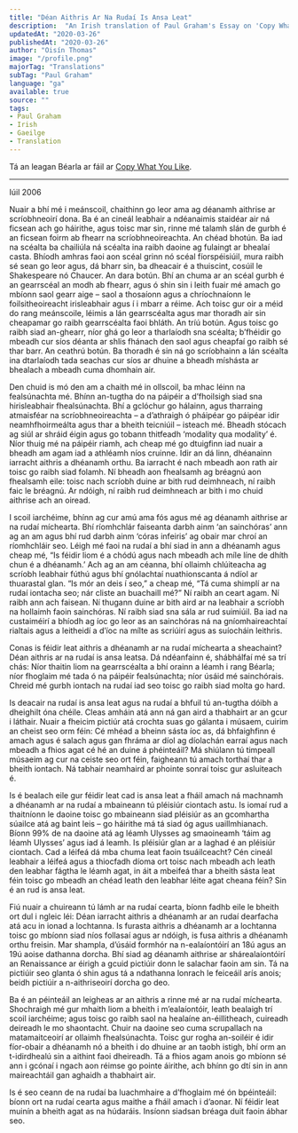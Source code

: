 ```yaml
---
title: "Déan Aithris Ar Na Rudaí Is Ansa Leat"
description:  "An Irish translation of Paul Graham's Essay on 'Copy What You Like'"
updatedAt: "2020-03-26"
publishedAt: "2020-03-26"
author: "Oisín Thomas"
image: "/profile.png"
majorTag: "Translations"
subTag: "Paul Graham"
language: "ga"
available: true
source: ""
tags: 
- Paul Graham
- Irish
- Gaeilge
- Translation
---
```


Tá an leagan Béarla ar fáil ar [Copy What You Like](http://www.paulgraham.com/copy.html).

---
Iúil 2006

Nuair a bhí mé i meánscoil, chaithinn go leor ama ag déanamh aithrise ar scríobhneoirí dona. Ba é an cineál leabhair a ndéanaimis staidéar air ná ficsean ach go háirithe, agus toisc mar sin, rinne mé talamh slán de gurbh é an ficsean foirm ab fhearr na scríobhneoireachta. An chéad bhotún. Ba iad na scéalta ba chailiúla ná scéalta ina raibh daoine ag fulaingt ar bhealaí casta. Bhíodh amhras faoi aon scéal grinn nó scéal fíorspéisiúil, mura raibh sé sean go leor agus, dá bharr sin, ba dheacair é a thuiscint, cosúil le Shakespeare nó Chaucer. An dara botún. Bhí an chuma ar an scéal gurbh é an gearrscéal an modh ab fhearr, agus ó shin sin i leith fuair mé amach go mbíonn saol gearr aige – saol a thosaíonn agus a chríochnaíonn le foilsitheoireacht irisleabhair agus í i mbarr a réime. Ach toisc gur oir a méid do rang meánscoile, léimis a lán gearrscéalta agus mar thoradh air sin cheapamar go raibh gearrscéalta faoi bhláth. An tríú botún. Agus toisc go raibh siad an-ghearr, níor ghá go leor a tharlaíodh sna scéalta; b’fhéidir go mbeadh cur síos déanta ar shlis fhánach den saol agus cheapfaí go raibh sé thar barr. An ceathrú botún. Ba thoradh é sin ná go scríobhainn a lán scéalta ina dtarlaíodh tada seachas cur síos ar dhuine a bheadh míshásta ar bhealach a mbeadh cuma dhomhain air.

Den chuid is mó den am a chaith mé in ollscoil, ba mhac léinn na fealsúnachta mé. Bhínn an-tugtha do na páipéir a d’fhoilsigh siad sna hirisleabhair fhealsúnachta. Bhí a gclóchur go hálainn, agus tharraing atmaisféar na scríobhneoireachta – a d’athraigh ó pháipéar go páipéar idir neamhfhoirmeálta agus thar a bheith teicniúil – isteach mé. Bheadh stócach ag siúl ar shráid éigin agus go tobann thitfeadh ‘modality qua modality’ é. Níor thuig mé na páipéir riamh, ach cheap mé go dtuigfinn iad nuair a bheadh am agam iad a athléamh níos cruinne. Idir an dá linn, dhéanainn iarracht aithris a dhéanamh orthu. Ba iarracht é nach mbeadh aon rath air toisc go raibh siad folamh. Ní bheadh aon fhealsamh ag bréagnú aon fhealsamh eile: toisc nach scríobh duine ar bith rud deimhneach, ní raibh faic le bréagnú. Ar ndóigh, ní raibh rud deimhneach ar bith i mo chuid aithrise ach an oiread. 

I scoil iarchéime, bhínn ag cur amú ama fós agus mé ag déanamh aithrise ar na rudaí míchearta. Bhí ríomhchlár faiseanta darbh ainm ‘an sainchóras’ ann ag an am agus bhí rud darbh ainm ‘córas infeiris’ ag obair mar chroí an ríomhchláir seo. Léigh mé faoi na rudaí a bhí siad in ann a dhéanamh agus cheap mé, “Is féidir liom é a chódú agus nach mbeadh ach míle líne de dhíth chun é a dhéanamh.’ Ach ag an am céanna, bhí ollaimh chlúiteacha ag scríobh leabhair fúthú agus bhí gnólachtaí nuathionscanta á ndíol ar thuarastal glan. “Is mór an deis í seo,” a cheap mé, “Tá cuma shimplí ar na rudaí iontacha seo; nár cliste an buachaill mé?” Ní raibh an ceart agam. Ní raibh ann ach faisean. Ní thugann duine ar bith aird ar na leabhair a scríobh na hollaimh faoin sainchóras. Ní raibh siad sna sála ar rud suimiúil. Ba iad na custaiméirí a bhíodh ag íoc go leor as an sainchóras ná na gníomhaireachtaí rialtais agus a leitheidí a d’íoc na mílte as scriúirí agus as suíocháin leithris.

Conas is féidir leat aithris a dhéanamh ar na rudaí míchearta a sheachaint? Déan aithris ar na rudaí is ansa leatsa. Dá ndéanfainn é, shábhálfaí mé sa trí chás: Níor thaitin liom na gearrscéalta a bhí orainn a léamh i rang Béarla; níor fhoglaim mé tada ó na páipéir fealsúnachta; níor úsáid mé sainchórais. Chreid mé gurbh iontach na rudaí iad seo toisc go raibh siad molta go hard.

Is deacair na rudaí is ansa leat agus na rudaí a bhfuil tú an-tugtha dóibh a dheighilt óna chéile. Cleas amháin atá ann ná gan aird a thabhairt ar an gcur i láthair. Nuair a fheicim pictiúr atá crochta suas go gálanta i músaem, cuirim an cheist seo orm féin: Cé mhéad a bheinn sásta íoc as, dá bhfaighfinn é amach agus é salach agus gan fhráma ar díol ag díolachán earraí agus nach mbeadh a fhios agat cé hé an duine á phéinteáil? Má shiúlann tú timpeall músaeim ag cur na ceiste seo ort féin, faigheann tú amach torthaí thar a bheith iontach. Ná tabhair neamhaird ar phointe sonraí toisc gur asluiteach é. 

Is é bealach eile gur féidir leat cad is ansa leat a fháil amach ná machnamh a dhéanamh ar na rudaí a mbaineann tú pléisiúr ciontach astu. Is iomaí rud a thaitníonn le daoine toisc go mbaineann siad pléisiúr as an gcomhartha súailce atá ag baint leis – go háirithe má tá siad óg agus uaillmhianach. Bíonn 99% de na daoine atá ag léamh Ulysses ag smaoineamh ‘táim ag léamh Ulysses’ agus iad á leamh. Is pléisiúr glan ar a laghad é an pléisiúr ciontach. Cad a léifeá dá mba chuma leat faoin tsuáilceacht? Cén cineál leabhair a léifeá agus a thiocfadh díoma ort toisc nach mbeadh ach leath den leabhar fágtha le léamh agat, in áit a mbeifeá thar a bheith sásta leat féin toisc go mbeadh an chéad leath den leabhar léite agat cheana féin? Sin é an rud is ansa leat.

Fiú nuair a chuireann tú lámh ar na rudaí cearta, bíonn fadhb eile le bheith ort dul i ngleic léi: Déan iarracht aithris a dhéanamh ar an rudaí dearfacha atá acu in ionad a lochtanna. Is furasta aithris a dhéanamh ar a lochtanna toisc go mbíonn siad níos follasaí agus ar ndóigh, is fusa aithris a dhéanamh orthu freisin. Mar shampla, d’úsáid formhór na n-ealaíontóirí an 18ú agus an 19ú aoise dathanna dorcha. Bhí siad ag déanamh aithrise ar shárealaíontóirí an Renaissance ar éirigh a gcuid pictiúir donn le salachar faoin am sin. Tá na pictiúir seo glanta ó shin agus tá a ndathanna lonrach le feiceáil arís anois; beidh pictiúir a n-aithriseoirí dorcha go deo.

Ba é an péinteáil an leigheas ar an aithris a rinne mé ar na rudaí míchearta. Shochraigh mé gur mhaith liom a bheith i m’ealaíontóir, leath bealaigh trí scoil iarchéime; agus toisc go raibh saol na healaíne an-éillitheach, cuireadh deireadh le mo shaontacht. Chuir na daoine seo cuma scrupallach na matamaitceoirí ar ollaimh fhealsúnachta. Toisc gur rogha an-soiléir é idir fíor-obair a dhéanamh nó a bheith i do dhuine ar an taobh istigh, bhí orm an t-idirdhealú sin a aithint faoi dheireadh. Tá a fhios agam anois go mbíonn sé ann i gcónaí i ngach aon réimse go pointe áirithe, ach bhínn go dtí sin in ann maireachtáil gan aghaidh a thabhairt air. 

Is é seo ceann de na rudaí ba luachmhaire a d’fhoglaim mé ón bpéinteáil: bíonn ort na rudaí cearta agus maithe a fháil amach i d’aonar. Ní féidir leat muinín a bheith agat as na húdaráis. Insíonn siadsan bréaga duit faoin ábhar seo.